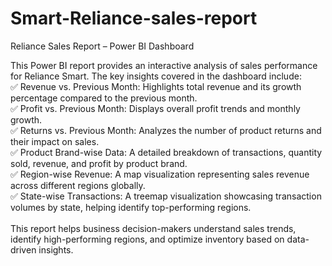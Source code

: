 # Smart-Reliance-sales-report

Reliance Sales Report – Power BI Dashboard
<br>

This Power BI report provides an interactive analysis of sales performance for Reliance Smart. The key insights covered in the dashboard include:
<br>
✅ Revenue vs. Previous Month: Highlights total revenue and its growth percentage compared to the previous month.<br>
✅ Profit vs. Previous Month: Displays overall profit trends and monthly growth. <br>
✅ Returns vs. Previous Month: Analyzes the number of product returns and their impact on sales. <br>
✅ Product Brand-wise Data: A detailed breakdown of transactions, quantity sold, revenue, and profit by product brand. <br>
✅ Region-wise Revenue: A map visualization representing sales revenue across different regions globally. <br>
✅ State-wise Transactions: A treemap visualization showcasing transaction volumes by state, helping identify top-performing regions. <br>
<br>
This report helps business decision-makers understand sales trends, identify high-performing regions, and optimize inventory based on data-driven insights.
